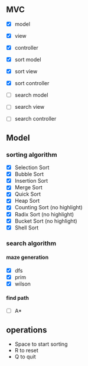 ## MVC
- [x] model
- [x] view
- [x] controller

- [x] sort model
- [x] sort view
- [x] sort controller

- [ ] search model
- [ ] search view
- [ ] search controller

## Model
### sorting algorithm
- [x] Selection Sort
- [x] Bubble Sort
- [x] Insertion Sort
- [x] Merge Sort
- [x] Quick Sort
- [x] Heap Sort
- [x] Counting Sort (no highlight)
- [x] Radix Sort (no highlight)
- [x] Bucket Sort (no highlight)
- [x] Shell Sort

### search algorithm
#### maze generation
- [x] dfs
- [x] prim
- [x] wilson

#### find path
- [ ] A*

## operations
- Space to start sorting
- R to reset
- Q to quit
